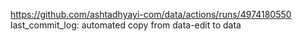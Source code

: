 https://github.com/ashtadhyayi-com/data/actions/runs/4974180550
last_commit_log: automated copy from data-edit to data